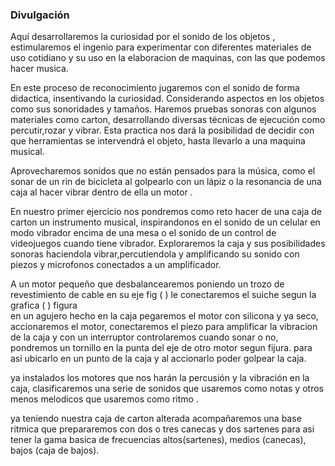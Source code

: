 ### Divulgación


Aquí desarrollaremos la curiosidad por el sonido de los objetos , estimularemos el ingenio para experimentar con diferentes materiales de uso cotidiano y su uso en la elaboracion de  maquinas, con las que podemos hacer musica.


En este proceso de reconocimiento jugaremos con el sonido de forma didactica, insentivando  la curiosidad. Considerando aspectos en los objetos como sus sonoridades y tamaños. Haremos pruebas sonoras con algunos materiales como carton, desarrollando diversas técnicas de ejecución como percutir,rozar y vibrar. Esta practica nos dará la posibilidad de decidir con que herramientas se intervendrá el objeto, hasta llevarlo a una maquina musical.

Aprovecharemos sonidos que no están pensados para la música, como el sonar de un rin de bicicleta al golpearlo con un lápiz  o la resonancia de una caja al hacer vibrar dentro de ella  un motor .


En nuestro primer ejercicio nos pondremos como reto hacer de una caja de carton un instrumento musical, inspirandonos en el sonido de un celular en modo vibrador encima de una mesa o el sonido de un control de videojuegos cuando tiene vibrador. Exploraremos la caja y sus posibilidades sonoras haciendola vibrar,percutiendola y amplificando su sonido con piezos y microfonos conectados a un amplificador.


A un motor pequeño que desbalancearemos poniendo un trozo de revestimiento de cable en su eje fig ( ) le conectaremos el  suiche segun la grafica (  )  figura  
en un agujero hecho en la caja pegaremos el motor con silicona y ya seco, accionaremos el motor, conectaremos el piezo para amplificar la vibracion de la caja y con un interruptor controlaremos cuando sonar o no, pondremos un tornillo en la punta del eje de otro  motor segun fijura.
para asi ubicarlo en un punto de la caja y al accionarlo poder golpear la caja.

ya instalados los  motores que nos harán la percusión y la vibración en la caja, clasificaremos una serie de sonidos  que usaremos como  notas y otros menos melodicos que usaremos como ritmo . 

ya teniendo nuestra caja de carton alterada  acompañaremos una base ritmica que prepararemos con  dos o tres canecas y dos sartenes para asi tener la gama basica de frecuencias altos(sartenes), medios (canecas), bajos (caja de bajos).


 



























